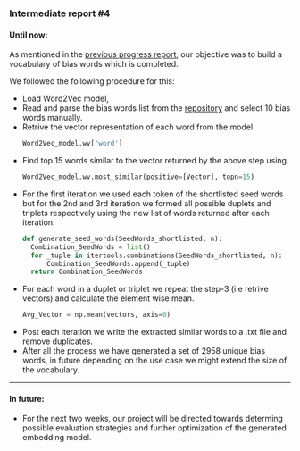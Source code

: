 ### Intermediate report #4

#### Until now:
As mentioned in the [previous progress report](https://github.com/harshildarji/TMP-SS-2020/blob/master/intermediate-reports/intermediate_report_3.md), our objective was to build a vocabulary of bias words which is completed. 

We followed the following procedure for this:
- Load Word2Vec model,
- Read and parse the bias words list from the [repository](https://git.l3s.uni-hannover.de/hube/Bias_Word_Lists) and select 10 bias words manually.
- Retrive the vector representation of each word from the model.
  ```python
  Word2Vec_model.wv['word']
  ```
- Find top 15 words similar to the vector returned by the above step using.
  ```python
  Word2Vec_model.wv.most_similar(positive=[Vector], topn=15)
  ```
- For the first iteration we used each token of the shortlisted seed words but for the 2nd and 3rd iteration we formed all possible duplets and triplets respectively using the new list of words returned after each iteration.
  ```python
  def generate_seed_words(SeedWords_shortlisted, n):
    Combination_SeedWords = list()
    for _tuple in itertools.combinations(SeedWords_shortlisted, n):
        Combination_SeedWords.append(_tuple) 
    return Combination_SeedWords
  ```
- For each word in a duplet or triplet we repeat the step-3 (i.e retrive vectors) and calculate the element wise mean.
  ```python
  Avg_Vector = np.mean(vectors, axis=0)
  ```
- Post each iteration we write the extracted similar words to a .txt file and remove duplicates. 
- After all the process we have generated a set of 2958 unique bias words, in future depending on the use case we might extend the size of the vocabulary.

---
#### In future:
- For the next two weeks, our project will be directed towards determing possible evaluation strategies and further optimization of the generated embedding model.
